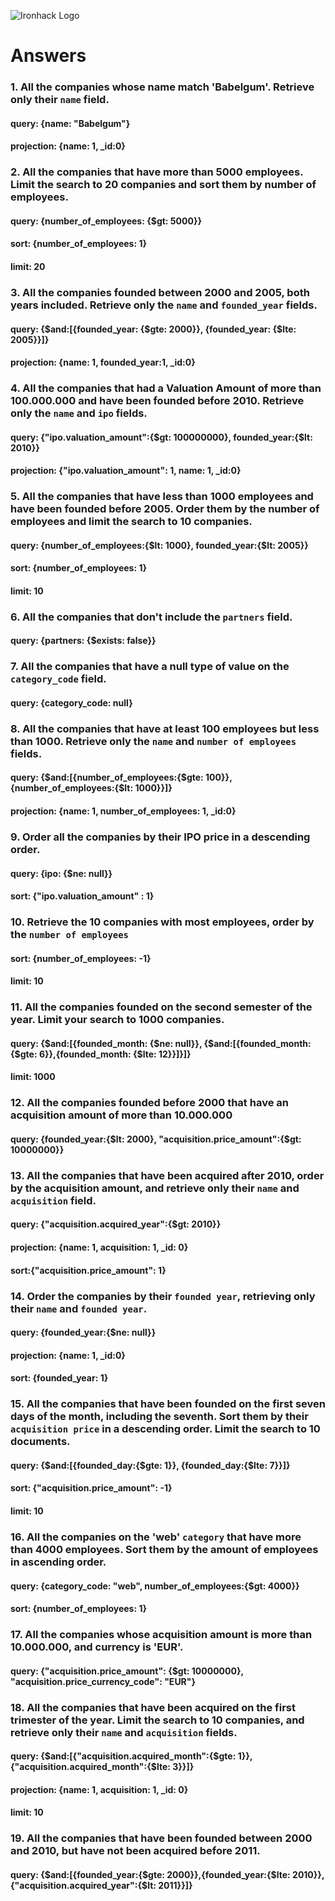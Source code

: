 ![Ironhack Logo](https://i.imgur.com/1QgrNNw.png)

# Answers

### 1. All the companies whose name match 'Babelgum'. Retrieve only their `name` field.

#### query: {name: "Babelgum"}

#### projection: {name: 1, \_id:0}

### 2. All the companies that have more than 5000 employees. Limit the search to 20 companies and sort them by **number of employees**.

#### query: {number_of_employees: {$gt: 5000}}

#### sort: {number_of_employees: 1}

#### limit: 20

### 3. All the companies founded between 2000 and 2005, both years included. Retrieve only the `name` and `founded_year` fields.

#### query: {$and:[{founded_year: {$gte: 2000}}, {founded_year: {$lte: 2005}}]}

#### projection: {name: 1, founded_year:1, \_id:0}

### 4. All the companies that had a Valuation Amount of more than 100.000.000 and have been founded before 2010. Retrieve only the `name` and `ipo` fields.

#### query: {"ipo.valuation_amount":{$gt: 100000000}, founded_year:{$lt: 2010}}

#### projection: {"ipo.valuation_amount": 1, name: 1, \_id:0}

### 5. All the companies that have less than 1000 employees and have been founded before 2005. Order them by the number of employees and limit the search to 10 companies.

#### query: {number_of_employees:{$lt: 1000}, founded_year:{$lt: 2005}}

#### sort: {number_of_employees: 1}

#### limit: 10

### 6. All the companies that don't include the `partners` field.

#### query: {partners: {$exists: false}}

### 7. All the companies that have a null type of value on the `category_code` field.

#### query: {category_code: null}

### 8. All the companies that have at least 100 employees but less than 1000. Retrieve only the `name` and `number of employees` fields.

#### query: {$and:[{number_of_employees:{$gte: 100}},{number_of_employees:{$lt: 1000}}]}

#### projection: {name: 1, number_of_employees: 1, \_id:0}

### 9. Order all the companies by their IPO price in a descending order.

#### query: {ipo: {$ne: null}}

#### sort: {"ipo.valuation_amount" : 1}

### 10. Retrieve the 10 companies with most employees, order by the `number of employees`

#### sort: {number_of_employees: -1}

#### limit: 10

### 11. All the companies founded on the second semester of the year. Limit your search to 1000 companies.

#### query: {$and:[{founded_month: {$ne: null}}, {$and:[{founded_month:{$gte: 6}},{founded_month: {$lte: 12}}]}]}

#### limit: 1000

### 12. All the companies founded before 2000 that have an acquisition amount of more than 10.000.000

#### query: {founded_year:{$lt: 2000}, "acquisition.price_amount":{$gt: 10000000}}

### 13. All the companies that have been acquired after 2010, order by the acquisition amount, and retrieve only their `name` and `acquisition` field.

#### query: {"acquisition.acquired_year":{$gt: 2010}}

#### projection: {name: 1, acquisition: 1, \_id: 0}

#### sort:{"acquisition.price_amount": 1}

### 14. Order the companies by their `founded year`, retrieving only their `name` and `founded year`.

#### query: {founded_year:{$ne: null}}

#### projection: {name: 1, \_id:0}

#### sort: {founded_year: 1}

### 15. All the companies that have been founded on the first seven days of the month, including the seventh. Sort them by their `acquisition price` in a descending order. Limit the search to 10 documents.

#### query: {$and:[{founded_day:{$gte: 1}}, {founded_day:{$lte: 7}}]}

#### sort: {"acquisition.price_amount": -1}

#### limit: 10

### 16. All the companies on the 'web' `category` that have more than 4000 employees. Sort them by the amount of employees in ascending order.

#### query: {category_code: "web", number_of_employees:{$gt: 4000}}

#### sort: {number_of_employees: 1}

### 17. All the companies whose acquisition amount is more than 10.000.000, and currency is 'EUR'.

#### query: {"acquisition.price_amount": {$gt: 10000000}, "acquisition.price_currency_code": "EUR"}

### 18. All the companies that have been acquired on the first trimester of the year. Limit the search to 10 companies, and retrieve only their `name` and `acquisition` fields.

#### query: {$and:[{"acquisition.acquired_month":{$gte: 1}},{"acquisition.acquired_month":{$lte: 3}}]}

#### projection: {name: 1, acquisition: 1, \_id: 0}

#### limit: 10

### 19. All the companies that have been founded between 2000 and 2010, but have not been acquired before 2011.

#### query: {$and:[{founded_year:{$gte: 2000}},{founded_year:{$lte: 2010}},{"acquisition.acquired_year":{$lt: 2011}}]}
